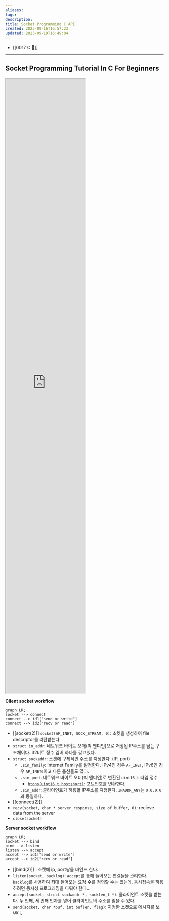 ```yaml
---
aliases: 
tags: 
description:
title: Socket Programming C API
created: 2023-09-16T16:57:23
updated: 2023-09-19T16:49:04
---
```

- [[0017 C 🍎]]
___

## Socket Programming Tutorial In C For Beginners

<iframe title="Socket Programming Tutorial In C For Beginners | Part 1 | Eduonix" src="https://www.youtube.com/embed/LtXEMwSG5-8?feature=oembed" height="113" width="200" allowfullscreen="" allow="fullscreen" style="aspect-ratio: 1.76991 / 1; width: 50%; height: 50%;"></iframe>

**Client socket workflow**

```mermaid
graph LR;
socket --> connect
connect --> id1["send or write"]
connect --> id2["recv or read"]
```

- [[socket(2)]] `socket(AF_INET, SOCK_STREAM, 0)`: 소켓을 생성하여 file descriptor를 리턴받는다.
- `struct in_addr`: 네트워크 바이트 오더(빅 엔디언)으로 저장된 IP주소를 담는 구조체이다. 32비트 정수 멤버 하나를 갖고있다.
- `struct sockaddr`: 소켓에 구체적인 주소를 지정한다. (IP, port)
	- `.sin_family`: Internet Family를 설정한다. IPv4인 경우 `AF_INET`, IPv6인 경우 `AP_INET6`이고 다른 옵션들도 많다.
	- `.sin_port`: 네트워크 바이트 오더(빅 엔디언)로 변환된 `uint16_t` 타입 정수
		- [`htons(uint16_t hostshort)`](https://www.man7.org/linux/man-pages/man3/htons.3.html): 포트번호를 변환한다.
	- `.sin_addr`: 클라이언트가 허용할 IP주소를 지정한다. `INADDR_ANY`는 `0.0.0.0`과 동일하다.
- [[connect(2)]]
- `recv(socket, char * server_response, size of buffer, 0)`: recieve data from the server
- `close(socket)`

**Server socket workflow**

```mermaid
graph LR;
socket --> bind
bind --> listen
listen --> accept
accept --> id1["send or write"]
accept --> id2["recv or read"]
```

- [[bind(2)]] :  소켓에 ip, port쌍을 바인드 한다.
- `listen(socket, backlog)`: `accept`를 통해 들어오는 연결들을 관리한다. `backlog`를 사용하여 최대 들어오는 요청 수를 정의할 수는 있는데, 동시접속을 허용하려면 동시성 프로그래밍을 다뤄야 한다...
- `accept(socket, struct sockaddr *, socklen_t *)`: 클라이언트 소켓을 받는다. 두 번째, 세 번째 인자를 넣어 클라이언트의 주소를 얻을 수 있다.
- `send(socket, char *buf, int buflen, flag)`: 지정한 소켓으로 메시지를 보낸다.
